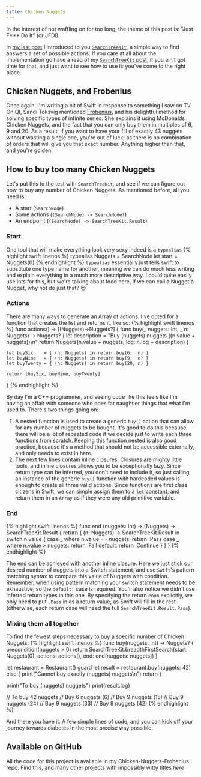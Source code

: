 ```yaml
---
title: Chicken Nuggets
---
```

In the interest of not waffling on for too long, the theme of this post is: "Just F*** Do It" (or JFDI).

In [my last post](http://www.funccode.com/SearchTreeKit) I introduced to you [`SearchTreeKit`](https://github.com/XmasRights/SearchTreeKit), a simple way to find answers a set of possible actions. If you care at all about the implementation go have a read of my [`SearchTreeKit` post](http://www.funccode.com/SearchTreeKit), if you ain't got time for that, and just want to see how to use it: you've come to the right place.

## Chicken Nuggets, and Frobenius
Once again, I'm writing a bit of Swift in response to something I saw on TV. On QI, Sandi Toksvig mentioned [Frobenius](https://en.wikipedia.org/wiki/Ferdinand_Georg_Frobenius), and his delightful method for solving specific types of infinite series. She explains it using McDonalds Chicken Nuggets, and the fact that you can only buy them in multiples of 6, 9 and 20. As a result, if you want to have your fill of exactly 43 nuggets without wasting a single one, you're out of luck; as there is no combination of orders that will give you that exact number. Anything higher than that, and you're golden.

## How to buy too many Chicken Nuggets
Let's put this to the test with `SearchTreeKit`, and see if we can figure out how to buy any number of Chicken Nuggets. As mentioned before, all you need is:
- A start (`SearchNode`)
- Some actions (`(SearchNode) -> SearchNode?`)
- An endpoint (`(SearchNode) -> SearchTreeKit.Result`)

### Start
One tool that will make everything look very sexy indeed is a `typealias`
{% highlight swift linenos %}
typealias Nuggets = SearchNode<Int>
let start  = Nuggets(0)
{% endhighlight %}
`typealias` essentially just tells swift to substitute one type name for another, meaning we can do much less writing and explain everything in a much more descriptive way. I could quite easily use Ints for this, but we're talking about food here, if we can call a Nugget a Nugget, why not do just that? 😉

### Actions
There are many ways to generate an Array of actions. I've opted for a function that creates the list and returns it, like so:
{% highlight swift linenos %}
func actions() -> [(Nuggets)->Nuggets?]
{
    func buy(_ nuggets: Int, _ n: Nuggets) -> Nuggets?
    {
        let description = "Buy \(nuggets) nuggets (\(n.value + nuggets))\n"
        return Nuggets(n.value + nuggets, log: n.log + description)
    }

    let buySix    = { (n: Nuggets) in return buy(6,  n) }
    let buyNine   = { (n: Nuggets) in return buy(9,  n) }
    let buyTwenty = { (n: Nuggets) in return buy(20, n) }

    return [buySix, buyNine, buyTwenty]
}
{% endhighlight %}

By day I'm a C++ programmer, and seeing code like this feels like I'm having an affair with someone who does far naughtier things that what I'm used to. There's two things going on:
1. A nested function is used to create a generic `buy()` action that can allow for any number of nuggets to be bought. It's good to do this because there will be a lot of repeated code if we decide just to write each three functions from scratch. Keeping this function nested is also good practice, because it's a method that should not be accessible externally, and only needs to exist in here.
2. The next few lines contain inline closures. Closures are mighty little tools, and inline closures allows you to be exceptionally lazy. Since return type can be inferred, you don't need to include it, so just calling an instance of the generic `buy()` function with hardcoded values is enough to create all three valid actions. Since functions are first class citizens in Swift, we can simple assign them to a `let` constant, and return them in an `Array` as if they were any old primitive variable.

### End
{% highlight swift linenos %}
func end (nuggets: Int) -> (Nuggets) -> SearchTreeKit.Result
{
    return { (n: Nuggets) -> SearchTreeKit.Result in
        switch n.value
        {
        case _ where n.value == nuggets: return .Pass
        case _ where n.value >  nuggets: return .Fail
        default:                         return .Continue
        }
    }
}
{% endhighlight %}

The end can be achieved with another inline closure. Here we just stick our desired number of nuggets into a Switch statement, and use `Swift`'s pattern matching syntax to compare this value of Nuggets with condition. Remember, when using pattern matching your switch statement needs to be exhaustive, so the `default:` case is required. You'll also notice we didn't use inferred return types in this one. By specifying the return `enum` explicitly, we only need to put `.Pass` in as a return value, as Swift will fill in the rest (otherwise, each return case will need the full `SearchTreeKit.Result.Pass`).

### Mixing them all together
To find the fewest steps necessary to buy a specific number of Chicken Nuggets:
{% highlight swift linenos %}
func buy(nuggets: Int) -> Nuggets?
{
    precondition(nuggets > 0)
    return SearchTreeKit.breadthFirstSearch(start: Nuggets(0), actions: actions(), end: end(nuggets: nuggets))
}

let restaurant = Restaurant()
guard let result = restaurant.buy(nuggets: 42) else
{
    print("Cannot buy exactly \(nuggets) nuggets\n")
    return
}

print("To buy \(nuggets) nuggets")
print(result.log)

// To buy 42 nuggets
// Buy 6 nuggets (6)
// Buy 9 nuggets (15)
// Buy 9 nuggets (24)
// Buy 9 nuggets (33)
// Buy 9 nuggets (42)
{% endhighlight %}

And there you have it. A few simple lines of code, and you can kick off your journey towards diabetes in the most precise way possible.

## Available on GitHub
All the code for this project is available in my Chicken-Nuggets-Frobenius repo. Find this, and many other projects with impossibly witty titles *[here](https://github.com/XmasRights/Chicken-Nuggets-Frobenius)*
